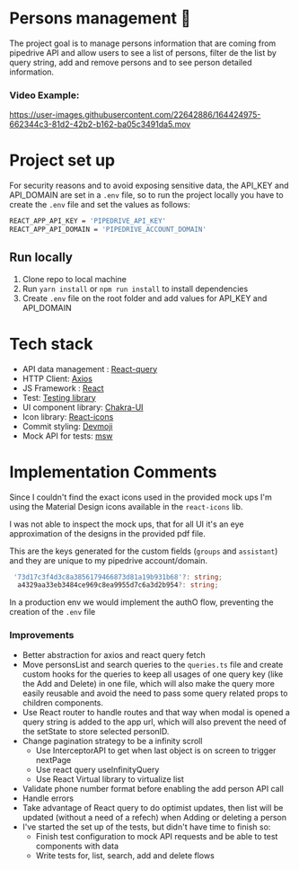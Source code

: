 # Persons management 👥

The project goal is to manage persons information that are coming from pipedrive API and allow users to see a list of persons, filter de the list by query string, add and remove persons and to see person detailed information. 

### Video Example: 

https://user-images.githubusercontent.com/22642886/164424975-662344c3-81d2-42b2-b162-ba05c3491da5.mov


# Project set up 

For security reasons and to avoid exposing sensitive data, the API_KEY and API_DOMAIN are set in a `.env` file, so to run the project locally you have to create the `.env` file and set the values as follows: 

```bash
REACT_APP_API_KEY = 'PIPEDRIVE_API_KEY'
REACT_APP_API_DOMAIN = 'PIPEDRIVE_ACCOUNT_DOMAIN'
```

## Run locally 

1. Clone repo to local machine 
2. Run `yarn install` or `npm run install` to install dependencies
3. Create `.env` file on the root folder and add values for API_KEY and API_DOMAIN 
# Tech stack 

- API data management :  [React-query](https://react-query.tanstack.com/)
- HTTP Client: [Axios](https://axios-http.com/)
- JS Framework : [React](https://reactjs.org/)
- Test: [Testing library](https://testing-library.com/docs/)
- UI component library: [Chakra-UI](https://chakra-ui.com/)
- Icon library: [React-icons](https://react-icons.github.io/react-icons/)
- Commit styling: [Devmoji](https://github.com/folke/devmoji)
- Mock API for tests: [msw](https://mswjs.io/)

# Implementation Comments

Since I couldn't find the exact icons used in the provided mock ups I'm using the Material Design icons available in the `react-icons` lib. 

I was not able to inspect the mock ups, that for all UI it's an eye approximation of the designs in the provided pdf file.

This are the keys generated for the custom fields (`groups` and `assistant`) and they are unique to my pipedrive account/domain.

```typescript
 '73d17c3f4d3c8a3856179466873d81a19b931b68'?: string;
  a4329aa33eb3484ce969c8ea9955d7c6a3d2b954?: string;
```

In a production env we would implement the authO flow, preventing the creation of the `.env` file 
### Improvements
- Better abstraction for axios and react query fetch 
- Move personsList and search queries to the `queries.ts` file and create custom hooks for the queries to keep all usages of one query key (like the Add and Delete) in one file, which will also make the query more easily reusable and avoid the need to pass some query related props to children components.
- Use React router to handle routes and that way when modal is opened a query string is added to the app url, which will also prevent the need of the setState to store selected personID. 
- Change pagination strategy to be a infinity scroll 
    - Use InterceptorAPI to get when last object is on screen to trigger nextPage 
    - Use react query useInfinityQuery 
    - Use React Virtual library to virtualize list 
- Validate phone number format before enabling the add person API call
- Handle errors
- Take advantage of React query to do optimist updates, then list will be updated (without a need of a refech) when Adding or deleting a person
- I've started the set up of the tests, but didn't have time to finish so:
  - Finish test configuration to mock API requests and be able to test components with data
  - Write tests for, list, search, add and delete flows 
